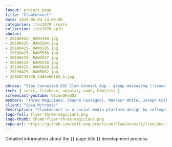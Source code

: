 ```yaml
---
layout: project_page
title: "ClawConnect"
date: 2019-05-04 14:00:00
categories: itec3870 create
collection: itec3870_sp19
photos:
- 20190425-_RAW5499.jpg
- 20190425-_RAW5504.jpg
- 20190425-_RAW5505.jpg
- 20190425-_RAW5556.jpg
- 20190425-_RAW5557.jpg
- 20190425-_RAW5558.jpg
- 20190425-_RAW5660.jpg
- 20190425-_RAW5662.jpg
- 33858745738_2d84e86fb5_b.jpg

phrase: "Stay Connected GGC Claw Connect App - group messaging (:crown: :crown: :crown: 1ST PLACE)"
tech: [ ionic, firebase, angular, node, html/css ]
screencast-youtube: OS1exGPxQDI
members: "Three Magicians: Shawna Cassagnol, Mansoor White, Joseph Colby Zoretic"
client: "Sasa Mitrovic"
description: "ClawConnect is a social media platform design by college students for college students. The goal of ClawConnect is to have it function as a platform for students to connect with eachother for resources like tutoring, group study sessions, or collaborations. ClawConnect has the potential to be a powerful tool for students, teachers, alumni, and the professional world to make connections."
logo-full: flyer-three-magicians.png
logo-thumb: thumb-flyer-three-magicians.png
repo-url: https://github.com/soft-eng-practicum/ClawConnect1/tree/dev-three-magicians
---
```


Detailed information about the {{ page.title }} development process.

<!-- lightgallery -->
<script src="https://code.jquery.com/jquery-2.2.4.min.js"></script>
<script src="https://cdn.jsdelivr.net/lightgallery/1.3.7/js/lightgallery.min.js">
</script>
<script src="https://cdn.jsdelivr.net/g/lg-zoom"></script>

<script type="text/javascript">

    $(document).ready(function() {

        $("body").lightGallery({

            zoom: true,
            selector: 'a#lightgallery',
            selectWithin: 'body'

        });

    });

</script>

[ggc]: http://www.ggc.edu
[gunay-ggc]: http://www.ggc.edu/about-ggc/directory/cengiz-gunay
[doloc-ggc]: http://www.ggc.edu/about-ggc/directory/anca-doloc-mihu
